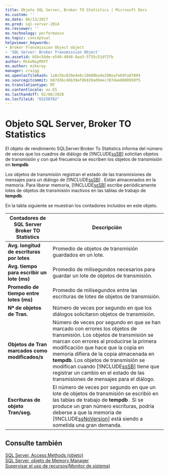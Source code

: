 ```yaml
---
title: Objeto SQL Server, Broker TO Statistics | Microsoft Docs
ms.custom: ''
ms.date: 06/13/2017
ms.prod: sql-server-2014
ms.reviewer: ''
ms.technology: performance
ms.topic: conceptual
helpviewer_keywords:
- Broker Transmission Object object
- 'SQL Server: Broker Transmission Object'
ms.assetid: b5bc5dde-e540-4848-8aa3-5735c51df2fb
author: MikeRayMSFT
ms.author: mikeray
manager: craigg
ms.openlocfilehash: 1a8c5bc039e4e6c18680ba4e290ea7e69fa87804
ms.sourcegitcommit: b87d36c46b39af8b929ad94ec707dee8800950f5
ms.translationtype: MT
ms.contentlocale: es-ES
ms.lasthandoff: 02/08/2020
ms.locfileid: "63250782"
---
```

# <a name="sql-server-broker-to-statistics-object"></a>Objeto SQL Server, Broker TO Statistics
  El objeto de rendimiento SQLServer:Broker To Statistics informa del número de veces que los cuadros de diálogo de [!INCLUDE[ssSB](../../includes/sssb-md.md)] solicitan objetos de transmisión y con qué frecuencia se escriben los objetos de transmisión en **tempdb**.  
  
 Los objetos de transmisión registran el estado de las transmisiones de mensajes para un diálogo de [!INCLUDE[ssSB](../../includes/sssb-md.md)] . Están almacenados en la memoria. Para liberar memoria, [!INCLUDE[ssSB](../../includes/sssb-md.md)] escribe periódicamente lotes de objetos de transmisión inactivos en las tablas de trabajo de **tempdb**.  
  
 En la tabla siguiente se muestran los contadores incluidos en este objeto.  
  
|Contadores de SQL Server Broker TO Statistics|Descripción|  
|----------------------------------------------|-----------------|  
|**Avg. longitud de escrituras por lotes**|Promedio de objetos de transmisión guardados en un lote.|  
|**Avg. tiempo para escribir un lote (ms)**|Promedio de milisegundos necesarios para guardar un lote de objetos de transmisión.|  
|**Promedio de tiempo entre lotes (ms)**|Promedio de milisegundos entre las escrituras de lotes de objetos de transmisión.|  
|**Nº de objetos de Tran.**|Número de veces por segundo en que los diálogos solicitaron objetos de transmisión.|  
|**Objetos de Tran marcados como modificados/s**|Número de veces por segundo en que se han marcado con errores los objetos de transmisión. Los objetos de transmisión se marcan con errores al producirse la primera modificación que hace que la copia en memoria difiera de la copia almacenada en **tempdb**. Los objetos de transmisión se modifican cuando [!INCLUDE[ssSB](../../includes/sssb-md.md)] tiene que registrar un cambio en el estado de las transmisiones de mensajes para el diálogo.|  
|**Escrituras de objeto Tran/seg.**|El número de veces por segundo en que un lote de objetos de transmisión se escribió en las tablas de trabajo de **tempdb** . Si se produce un gran número escrituras, podría deberse a que la memoria de [!INCLUDE[ssNoVersion](../../includes/ssnoversion-md.md)] está siendo a sometida una gran demanda.|  
  
## <a name="see-also"></a>Consulte también  
 [SQL Server, Access Methods (objeto)](sql-server-access-methods-object.md)   
 [SQL Server, objeto de Memory Manager](sql-server-memory-manager-object.md)   
 [Supervisar el uso de recursos&#40;Monitor de sistema&#41;](monitor-resource-usage-system-monitor.md)  
  
  
